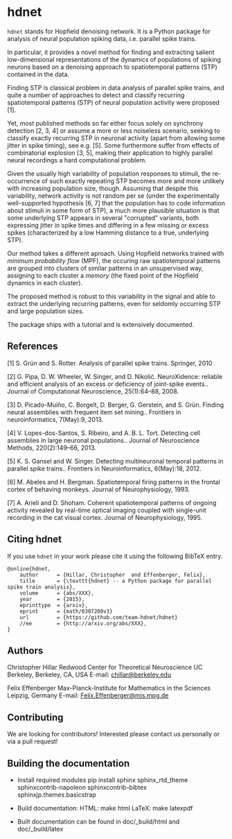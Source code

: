 hdnet
=====

`hdnet` stands for Hopfield denoising network. It is a Python package
for analysis of neural population spiking data, i.e. parallel spike trains.

In particular, it provides a novel method for finding and extracting
salient low-dimensional representations of the dynamics of populations
of spiking neurons based on a denoising approach to spatiotemporal
patterns (STP) contained in the data.

Finding STP is classical problem in data analysis of parallel spike
trains, and quite a number of approaches to detect and classify
recurring spatiotemporal patterns (STP) of neural population activity
were proposed [1].

Yet, most published methods so far either focus solely on synchrony
detection [2, 3, 4] or assume a more or less noiseless scenario, seeking to
classify exactly recurring STP in neuronal activity (apart from allowing
some jitter in spike timing), see e.g. [5]. Some furthermore suffer from
effects of combinatorial explosion [3, 5], making their application to
highly parallel neural recordings a hard computational problem.

Given the usually high variability of population responses to stimuli,
the re-occurrence of such exactly repeating STP becomes more and more
unlikely with increasing population size, though. Assuming that despite
this variability, network activity is not random per se (under the
experimentally well-supported hypothesis [6, 7] that the population has
to code information about stimuli in some form of STP), a much more
plausible situation is that some underlying STP appears in several
"corrupted" variants,  both expressing jitter in spike times and differing
in a few missing or excess spikes (characterized by a low Hamming distance
to a true, underlying STP).

Our method takes a different aproach. Using Hopfield networks trained
with *minimum probability flow* (MPF), the occuring raw spatiotemporal
patterns are grouped into clusters of similar patterns in an unsupervised
way, assigning to each cluster a *memory* (the fixed point of the
Hopfield dynamics in each cluster).

The proposed method is robust to this variability in the signal and able to
extract the underlying recurring patterns, even for seldomly occurring STP
and large population sizes.

The package ships with a tutorial and is extensively documented.

References
----------
[1] S. Grün and S. Rotter. Analysis of parallel spike trains. Springer, 2010

[2] G. Pipa, D. W. Wheeler, W. Singer, and D. Nikolić. NeuroXidence: reliable and efficient analysis of an excess or deficiency of joint-spike events.. Journal of Computational Neuroscience, 25(1):64–88, 2008.

[3] D. Picado-Muiño, C. Borgelt, D. Berger, G. Gerstein, and S. Grün. Finding neural assemblies with frequent item set mining.. Frontiers in neuroinformatics, 7(May):9, 2013.

[4] V. Lopes-dos-Santos, S. Ribeiro, and A. B. L. Tort. Detecting cell assemblies in large neuronal populations.. Journal of Neuroscience Methods, 220(2):149–66, 2013.

[5] K. S. Gansel and W. Singer. Detecting multineuronal temporal patterns in parallel spike trains.. Frontiers in Neuroinformatics, 6(May):18, 2012.

[6] M. Abeles and H. Bergman. Spatiotemporal firing patterns in the frontal cortex of behaving monkeys. Journal of Neurophysiology, 1993.

[7] A. Arieli and D. Shoham. Coherent spatiotemporal patterns of ongoing activity revealed by real-time optical imaging coupled with single-unit recording in the cat visual cortex. Journal of Neurophysiology, 1995.


Citing hdnet
------------

If you use `hdnet` in your work please cite it using the following BibTeX entry.

```
@online{hdnet,
    author      = {Hillar, Christopher  and Effenberger, Felix},
    title       = {\texttt{hdnet} -- a Python package for parallel spike train analysis},
    volume      = {abs/XXX},
    year        = {2015},
    eprinttype  = {arxiv},
    eprint      = {math/0307200v3}
    url         = {https://github.com/team-hdnet/hdnet}
    //ee        = {http://arxiv.org/abs/XXX},
}
```


Authors
-------

Christopher Hillar
Redwood Center for Theoretical Neuroscience
UC Berkeley, Berkeley, CA, USA
E-mail: chillar@berkeley.edu

Felix Effenberger
Max-Planck-Institute for Mathematics in the Sciences
Leipzig, Germany
E-mail: Felix.Effenberger@mis.mpg.de


Contributing
------------

We are looking for contributors! Interested please contact us personally
or via a pull request!


Building the documentation
--------------------------

* Install required modules
  pip install sphinx sphinx_rtd_theme sphinxcontrib-napoleon sphinxcontrib-bibtex sphinxjp.themes.basicstrap

* Build documentation:
  HTML: make html
  LaTeX: make latexpdf

* Built documentation can be found in doc/_build/html and doc/_build/latex

